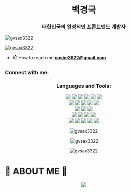 <h1 align="center">백경국</h1>
<h3 align="center">대한민국의 열정적인 프론트엔드 개발자</h3>

<p align="left"> <img src="https://komarev.com/ghpvc/?username=gvsax3322&label=Profile%20views&color=0e75b6&style=flat" alt="gvsax3322" /> </p>

<p align="left"> <a href="https://github.com/gvsax3322"><img src="https://github-profile-trophy.vercel.app/?username=gvsax3322" alt="gvsax3322" /></a> </p>

- 📫 How to reach me **cosbe3822@gmail.com**

<h3 align="left">Connect with me:</h3>
<p align="left">
</p>

<h3 align="center">Languages and Tools:</h3>
<div align=center> 
 
  <img src="https://img.shields.io/badge/html5-E34F26?style=for-the-badge&logo=html5&logoColor=white"> 
  <img src="https://img.shields.io/badge/css-1572B6?style=for-the-badge&logo=css3&logoColor=white"> 
    <img src="https://img.shields.io/badge/sass-CC6699?style=for-the-badge&logo=sass&logoColor=white"> 
  <img src="https://img.shields.io/badge/javascript-F7DF1E?style=for-the-badge&logo=javascript&logoColor=black"> 
  <img src="https://img.shields.io/badge/jquery-0769AD?style=for-the-badge&logo=jquery&logoColor=white">
   <img src="https://img.shields.io/badge/TypeScript-3178C6?style=for-the-badge&logo=TypeScript&logoColor=white"> 
  <br>
  
  
  <img src="https://img.shields.io/badge/react-61DAFB?style=for-the-badge&logo=react&logoColor=black"> 
  <img src="https://img.shields.io/badge/reacthookform-EC5990?style=for-the-badge&logo=reacthookform&logoColor=black">
 <img src="https://img.shields.io/badge/redux-764ABC?style=for-the-badge&logo=redux&logoColor=black"> 
     <img src="https://img.shields.io/badge/next.js-000000?style=for-the-badge&logo=next.js&logoColor=white"> 
  <img src="https://img.shields.io/badge/node.js-339933?style=for-the-badge&logo=Node.js&logoColor=white">
  <br>
  
  <img src="https://img.shields.io/badge/express-000000?style=for-the-badge&logo=express&logoColor=white">
   <img src="https://img.shields.io/badge/axios-5A29E4?style=for-the-badge&logo=axios&logoColor=white">
     <img src="https://img.shields.io/badge/firebase-FFCA28?style=for-the-badge&logo=firebase&logoColor=white">
  <br>
  
  <img src="https://img.shields.io/badge/bootstrap-7952B3?style=for-the-badge&logo=bootstrap&logoColor=white">
  <img src="https://img.shields.io/badge/styledcomponents-DB7093?style=for-the-badge&logo=styledcomponents&logoColor=white">
   <img src="https://img.shields.io/badge/tailwindcss-06B6D4?style=for-the-badge&logo=tailwindcss&logoColor=white">
   <img src="https://img.shields.io/badge/fontawesome-339AF0?style=for-the-badge&logo=fontawesome&logoColor=white">
  <br>

  
  <img src="https://img.shields.io/badge/github-181717?style=for-the-badge&logo=github&logoColor=white">
     <img src="https://img.shields.io/badge/git-F05032?style=for-the-badge&logo=git&logoColor=white">
 <img src="https://img.shields.io/badge/notion-000000?style=for-the-badge&logo=notion&logoColor=white">
   <img src="https://img.shields.io/badge/slack-4A154B?style=for-the-badge&logo=slack&logoColor=white">
<img src="https://img.shields.io/badge/figma-F24E1E?style=for-the-badge&logo=figma&logoColor=white">
    
</div>

<p align="center"><img align="center" src="https://github-readme-stats.vercel.app/api/top-langs?username=gvsax3322&show_icons=true&locale=en&layout=compact" alt="gvsax3322" /></p>

<p align="center">&nbsp;<img align="center" src="https://github-readme-stats.vercel.app/api?username=gvsax3322&show_icons=true&locale=en" alt="gvsax3322" /></p>

<p align="center"><img align="center" src="https://github-readme-streak-stats.herokuapp.com/?user=gvsax3322&" alt="gvsax3322" /></p>


<h1>💭 ABOUT ME 💭</h1>
<div align=center> 
<a href="https://butter-meadow-51e.notion.site/77c76470c0104a6692f597bfe627ce2a" target="_blank"><img src="https://img.shields.io/badge/notion-000000?style=for-the-badge&logo=notion&logoColor=ffffff"/></a>
</div>
